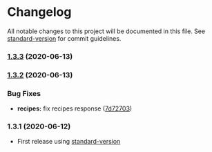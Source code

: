 # Changelog

All notable changes to this project will be documented in this file. See [standard-version](https://github.com/conventional-changelog/standard-version) for commit guidelines.

### [1.3.3](https://github.com/iamtomhewitt/home-dashboard-recipe-manager/compare/v1.3.2...v1.3.3) (2020-06-13)

### [1.3.2](https://github.com/iamtomhewitt/home-dashboard-recipe-manager/compare/v1.3.1...v1.3.2) (2020-06-13)


### Bug Fixes

* **recipes:** fix recipes response ([7d72703](https://github.com/iamtomhewitt/home-dashboard-recipe-manager/commit/7d727034bffe783f3536a5573701a5ac18e8f553))

### 1.3.1 (2020-06-12)

* First release using [standard-version](https://github.com/conventional-changelog/standard-version)
